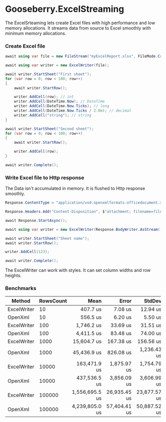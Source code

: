 # Gooseberry.ExcelStreaming #

The ExcelSrteaming lets create Excel files with high performance and low memory allocations. 
It streams data from source to Excel smoothly with minimum memory allocations.

### Create Excel file ###

```csharp
await using var file = new FileStream("myExcelReport.xlsx", FileMode.Create);

await using var writer = new ExcelWriter(file);

await writer.StartSheet("First sheet");
for (var row = 0; row < 100; row++)
{
    await writer.StartRow();

    writer.AddCell(row); // int
    writer.AddCell(DateTime.Now); // DateTime
    writer.AddCell(DateTime.Now.Ticks); // long
    writer.AddCell(DateTime.Now.Ticks / 2.0m); // decimal
    writer.AddCell("string"); // string
}

await writer.StartSheet("Second sheet");
for (var row = 0; row < 100; row++)
{
    await writer.StartRow();

    writer.AddCell(row); 
}

await writer.Complete();
```

### Write Excel file to Http response ###
The Data isn't accumulated in memory. It is flushed to Http response smoothly.      
```csharp
Response.ContentType = "application/vnd.openxmlformats-officedocument.spreadsheetml.sheet";

Response.Headers.Add("Content-Disposition", $"attachment; filename=fileName.xlsx");

await Response.StartAsync();

await using var writer = new ExcelWriter(Response.BodyWriter.AsStream());

await writer.StartSheet("Sheet name");
await writer.StartRow();

writer.AddCell(123);

await writer.Complete();
```

The ExcelWriter can work with styles. It can set column widths and row heights.

### Benchmarks ###

|      Method | RowsCount |           Mean |        Error |       StdDev |      Gen 0 |  Allocated |
|------------ |---------- |---------------:|-------------:|-------------:|-----------:|-----------:|
| ExcelWriter |        10 |       407.7 us |      7.08 us |     12.94 us |     3.4180 |      15 KB |
|     OpenXml |        10 |       556.5 us |      6.20 us |      5.50 us |    21.4844 |      89 KB |
| ExcelWriter |       100 |     1,746.2 us |     33.69 us |     31.51 us |     1.9531 |      15 KB |
|     OpenXml |       100 |     4,411.5 us |     83.48 us |     74.00 us |    78.1250 |     338 KB |
| ExcelWriter |      1000 |    15,604.7 us |    167.38 us |    156.56 us |          - |      18 KB |
|     OpenXml |      1000 |    45,436.9 us |    826.08 us |  1,236.43 us |   666.6667 |   2,817 KB |
| ExcelWriter |     10000 |   163,471.9 us |  1,875.97 us |  1,754.79 us |          - |      46 KB |
|     OpenXml |     10000 |   437,536.5 us |  3,856.09 us |  3,606.99 us |  6000.0000 |  27,613 KB |
| ExcelWriter |    100000 | 1,556,695.5 us | 26,935.45 us | 23,877.57 us |          - |     463 KB |
|     OpenXml |    100000 | 4,239,805.0 us | 57,404.41 us | 50,887.52 us | 67000.0000 | 275,596 KB |

